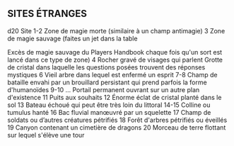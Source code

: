 ## SITES ÉTRANGES


d20 Site
1-2 Zone de magie morte (similaire à un champ antimagie)
3 Zone de magie sauvage (faites un jet dans la table

Excès de magie sauvage du Players Handbook chaque
fois qu'un sort est lancé dans ce type de zone)
4 Rocher gravé de visages qui parlent
Grotte de cristal dans laquelle les questions posées
trouvent des réponses mystiques
6  Vieil arbre dans lequel est enfermé un esprit
7-8 Champ de bataille envahi par un brouillard
persistant qui prend parfois la forme d'humanoïdes
9-10 … Portail permanent ouvrant sur un autre plan d'existence
11 Puits aux souhaits
12 Énorme éclat de cristal planté dans le sol
13 Bateau échoué qui peut être très loin du littoral
14-15 Colline ou tumulus hanté
16 Bac fluvial manœuvré par un squelette
17 Champ de soldats ou d’autres créatures pétrifiés
18 Forêt d'arbres pétrifiés ou éveillés
19 Canyon contenant un cimetière de dragons
20 Morceau de terre flottant sur lequel s'élève une tour
